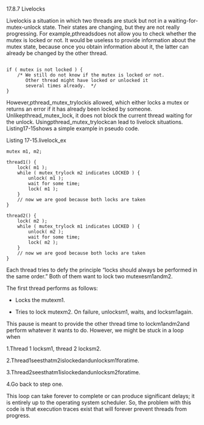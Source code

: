 17.8.7 Livelocks

Livelockis a situation in which two threads are stuck but not in a waiting-for-mutex-unlock state. Their states are changing, but they are not really progressing. For example,pthreadsdoes not allow you to check whether the mutex is locked or not. It would be useless to provide information about the mutex state, because once you obtain information about it, the latter can already be changed by the other thread.

```

if ( mutex is not locked ) {
    /* We still do not know if the mutex is locked or not.
       Other thread might have locked or unlocked it
       several times already.  */
}

```

However,pthread\_mutex\_trylockis allowed, which either locks a mutex or returns an error if it has already been locked by someone. Unlikepthread\_mutex\_lock, it does not block the current thread waiting for the unlock. Usingpthread\_mutex\_trylockcan lead to livelock situations. Listing17-15shows a simple example in pseudo code.

Listing 17-15.livelock\_ex

```
mutex m1, m2;

thread1() {
    lock( m1 );
    while ( mutex_trylock m2 indicates LOCKED ) {
        unlock( m1 );
        wait for some time;
        lock( m1 );
    }
    // now we are good because both locks are taken
}

thread2() {
    lock( m2 );
    while ( mutex_trylock m1 indicates LOCKED ) {
        unlock( m2 );
        wait for some time;
        lock( m2 );
    }
    // now we are good because both locks are taken
}

```

Each thread tries to defy the principle “locks should always be performed in the same order.” Both of them want to lock two mutexesm1andm2.

The first thread performs as follows:

* Locks the mutexm1.

* Tries to lock mutexm2. On failure, unlocksm1, waits, and locksm1again.

This pause is meant to provide the other thread time to lockm1andm2and perform whatever it wants to do. However, we might be stuck in a loop when

1.Thread 1 locksm1, thread 2 locksm2.

2.Thread1seesthatm2islockedandunlocksm1foratime.

3.Thread2seesthatm1islockedandunlocksm2foratime.

4.Go back to step one.



This loop can take forever to complete or can produce significant delays; it is entirely up to the operating system scheduler. So, the problem with this code is that execution traces exist that will forever prevent threads from progress.



